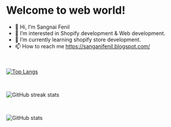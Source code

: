 
<h1>Welcome to web world!</h1>  

- 👋 Hi, I’m Sangnai Fenil
- 👀 I’m interested in Shopify development & Web development.
- 🌱 I’m currently learning shopify store development.
- 📫 How to reach me https://sanganifenil.blogspot.com/
<br>

[![Top Langs](https://github-readme-stats.vercel.app/api/top-langs/?username=Sanganifenil)](https://github.com/anuraghazra/github-readme-stats)

<br>

![GitHub streak stats](https://github-readme-streak-stats.herokuapp.com/?user=Sanganifenil)  

<br>

![GitHub stats](https://github-readme-stats.vercel.app/api?username=Sanganifenil&show_icons=true)  

<!-- ![GitHub Activity Graph](https://activity-graph.herokuapp.com/graph?username=Sanganifenil)   -->

  

<!-- - 💞️ I’m looking to collaborate on ... -->
<!---
SangnaiFenil/SangnaiFenil is a ✨ special ✨ repository because its `README.md` (this file) appears on your GitHub profile.
You can click the Preview link to take a look at your changes.
--->

